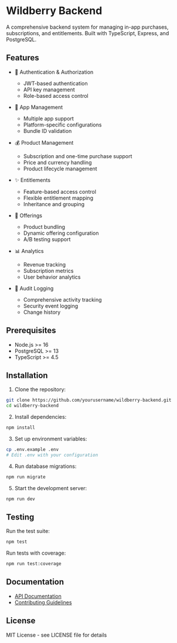 # Wildberry Backend

A comprehensive backend system for managing in-app purchases, subscriptions, and entitlements. Built with TypeScript, Express, and PostgreSQL.

## Features

- 🔐 Authentication & Authorization
  - JWT-based authentication
  - API key management
  - Role-based access control

- 📱 App Management
  - Multiple app support
  - Platform-specific configurations
  - Bundle ID validation

- 💰 Product Management
  - Subscription and one-time purchase support
  - Price and currency handling
  - Product lifecycle management

- ✨ Entitlements
  - Feature-based access control
  - Flexible entitlement mapping
  - Inheritance and grouping

- 🎁 Offerings
  - Product bundling
  - Dynamic offering configuration
  - A/B testing support

- 📊 Analytics
  - Revenue tracking
  - Subscription metrics
  - User behavior analytics

- 📝 Audit Logging
  - Comprehensive activity tracking
  - Security event logging
  - Change history

## Prerequisites

- Node.js >= 16
- PostgreSQL >= 13
- TypeScript >= 4.5

## Installation

1. Clone the repository:
```bash
git clone https://github.com/yourusername/wildberry-backend.git
cd wildberry-backend
```

2. Install dependencies:
```bash
npm install
```

3. Set up environment variables:
```bash
cp .env.example .env
# Edit .env with your configuration
```

4. Run database migrations:
```bash
npm run migrate
```

5. Start the development server:
```bash
npm run dev
```

## Testing

Run the test suite:
```bash
npm test
```

Run tests with coverage:
```bash
npm run test:coverage
```

## Documentation

- [API Documentation](./docs/api.md)
- [Contributing Guidelines](./CONTRIBUTING.md)

## License

MIT License - see LICENSE file for details
